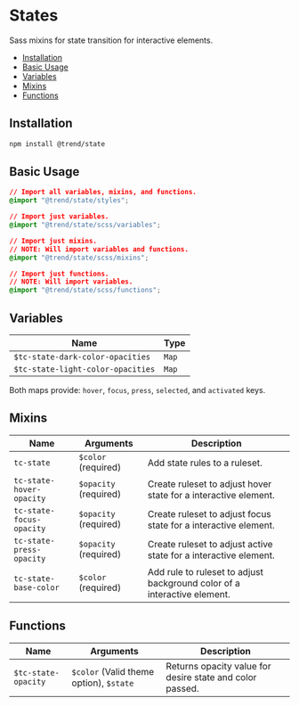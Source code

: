 # States

Sass mixins for state transition for interactive elements.

* [Installation](#installation)
* [Basic Usage](#usage)
* [Variables](#variables)
* [Mixins](#mixins)
* [Functions](#functions)

## <a name="installation"></a> Installation

```bash
npm install @trend/state
```

## <a name="usage"></a> Basic Usage

```css
// Import all variables, mixins, and functions.
@import "@trend/state/styles";

// Import just variables.
@import "@trend/state/scss/variables";

// Import just mixins.
// NOTE: Will import variables and functions.
@import "@trend/state/scss/mixins";

// Import just functions.
// NOTE: Will import variables.
@import "@trend/state/scss/functions";
```

## <a name="variables"></a> Variables

Name | Type
--- | ---
`$tc-state-dark-color-opacities` | `Map`
`$tc-state-light-color-opacities` | `Map`

Both maps provide: `hover`, `focus`, `press`, `selected`, and `activated` keys.

## <a name="mixins"></a> Mixins

Name | Arguments | Description
--- | --- | ---
`tc-state` | `$color` (required) | Add state rules to a ruleset.
`tc-state-hover-opacity` | `$opacity` (required) | Create ruleset to adjust hover state for a interactive element.
`tc-state-focus-opacity` | `$opacity` (required) | Create ruleset to adjust focus state for a interactive element.
`tc-state-press-opacity` | `$opacity` (required) | Create ruleset to adjust active state for a interactive element.
`tc-state-base-color` | `$color` (required) | Add rule to ruleset to adjust background color of a interactive element.

## <a name="functions"></a> Functions

Name | Arguments | Description
--- | --- | ---
`$tc-state-opacity` | `$color` (Valid theme option), `$state` | Returns opacity value for desire state and color passed.
